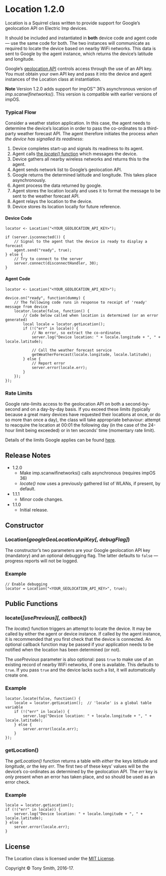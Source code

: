 # Location 1.2.0

Location is a Squirrel class written to provide support for Google’s geolocation API on Electric Imp devices.

It should be included and instantiated in **both** device code and agent code &mdash; use the same code for both. The two instances will communicate as required to locate the device based on nearby WiFi networks. This data is sent to Google by the agent instance, which returns the device’s latitude and longitude.

Google’s [geolocation API](https://developers.google.com/maps/documentation/geolocation/intro) controls access through the use of an API key. You must obtain your own API key and pass it into the device and agent instances of the Location class at instantiation.

**Note** Version 1.2.0 adds support for impOS&trade; 36’s asynchronous version of *imp.scanwifinetworks()*. This version is compatible with earlier versions of impOS.

### Typical Flow

Consider a weather station application. In this case, the agent needs to determine the device’s location in order to pass the co-ordinates to a third-party weather forecast API. The agent therefore initiates the process *when the device has signalled its readiness*:

1. Device completes start-up and signals its readiness to its agent.
1. Agent calls [the *locate()* function](#locateuseprevious-callback) which messages the device.
2. Device gathers all nearby wireless networks and returns this to the agent.
3. Agent sends network list to Google’s geolocation API.
4. Google returns the determined latitude and longitude. This takes place asynchronously.
5. Agent process the data returned by google.
6. Agent stores the location locally and uses it to format the message to be sent to the weather forecast API.
7. Agent relays the location to the device.
8. Device stores its location locally for future reference.

#### Device Code

```squirrel
locator <- Location("<YOUR_GEOLOCATION_API_KEY>");

if (server.isconnected()) {
    // Signal to the agent that the device is ready to display a forecast
    agent.send("ready", true);
} else {
    // Try to connect to the server
    server.connect(disconnectHandler, 30);
}
```

#### Agent Code

```squirrel
locator <- Location("<YOUR_GEOLOCATION_API_KEY>");

device.on("ready", function(dummy) {
    // The following code runs in response to receipt of 'ready' message from device
    locator.locate(false, function() {
        // Code below called when location is determined (or an error generated)
        local locale = locator.getLocation();
        if (!("err" in locale)) {
            // No error, so extract the co-ordinates
            server.log("Device location: " + locale.longitude + ", " + locale.latitude);

            // Call the weather forecast service
            getWeatherForecast(locale.longitude, locale.latitude);
        } else {
            // Report error
            server.error(locale.err);
        }
    });
});
```

### Rate Limits

Google rate-limits access to the geolocation API on both a second-by-second and on a day-by-day basis. If you exceed these limits (typically because a great many devices have requested their locations at once, or do so more than once a day), the class will take appropriate behaviour: attempt to reacquire the location at 00:01 the following day (in the case of the 24-hour limit being exceeded) or in ten seconds’ time (momentary rate limit).

Details of the limits Google applies can be found [here](https://developers.google.com/maps/documentation/geolocation/usage-limits).

## Release Notes

- 1.2.0
    - Make imp.scanwifinetworks() calls asynchronous (requires impOS 36)
    - *locate()* now uses a previously gathered list of WLANs, if present, by default.
- 1.1.1
    - Minor code changes.
- 1.1.0
    - Initial release.

## Constructor

### Location(*googleGeoLocationApiKey[, debugFlag]*)

The constructor’s two parameters are your Google geolocation API key (mandatory) and an optional debugging flag. The latter defaults to `false` &mdash; progress reports will not be logged.

### Example

```squirrel
// Enable debugging
locator = Location("<YOUR_GEOLOCATION_API_KEY>", true);
```

## Public Functions

### locate(*[usePrevious][, callback]*)

The *locate()* function triggers an attempt to locate the device. It may be called by either the agent or device instance. If called by the agent instance, it is recommended that you first check that the device is connected. An optional callback function may be passed if your application needs to be notified when the location has been determined (or not).

The *usePrevious* parameter is also optional: pass `true` to make use of an existing record of nearby WiFi networks, if one is available. This defaults to `true`. If you pass `true` and the device lacks such a list, it will automatically create one.

### Example

```squirrel
locator.locate(false, function() {
    locale = locator.getLocation();  // 'locale' is a global table variable
    if (!("err" in locale)) {
        server.log("Device location: " + locale.longitude + ", " + locale.latitude);
    } else {
        server.error(locale.err);
    }
});
```

### getLocation()

The *getLocation()* function returns a table with *either* the keys *latitude* and *longitude*, *or* the key *err*. The first two of these keys’ values will be the device’s co-ordinates as determined by the geolocation API. The *err* key is *only* present when an error has taken place, and so should be used as an error check.

### Example

```squirrel
locale = locator.getLocation();
if (!("err" in locale)) {
    server.log("Device location: " + locale.longitude + ", " + locale.latitude);
} else {
    server.error(locale.err);
}
```

## License

The Location class is licensed under the [MIT License](./LICENSE).

Copyright &copy; Tony Smith, 2016-17.
